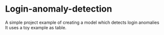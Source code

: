 # Login-anomaly-detection
A simple project example of creating a model which detects login anomalies  It uses a toy example as table.
